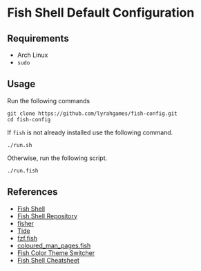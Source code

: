 # Fish Shell Default Configuration

## Requirements
- Arch Linux
- `sudo`

## Usage
Run the following commands

    git clone https://github.com/lyrahgames/fish-config.git
    cd fish-config

If `fish` is not already installed use the following command.

    ./run.sh

Otherwise, run the following script.

    ./run.fish

## References
- [Fish Shell](https://fishshell.com/)
- [Fish Shell Repository](https://github.com/fish-shell/fish-shell)
- [fisher](https://github.com/jorgebucaran/fisher)
- [Tide](https://github.com/IlanCosman/tide)
- [fzf.fish](https://github.com/PatrickF1/fzf.fish)
- [coloured_man_pages.fish](https://github.com/PatrickF1/colored_man_pages.fish)
- [Fish Color Theme Switcher](https://github.com/h-matsuo/fish-color-scheme-switcher)
- [Fish Shell Cheatsheet](https://devhints.io/fish-shell)
